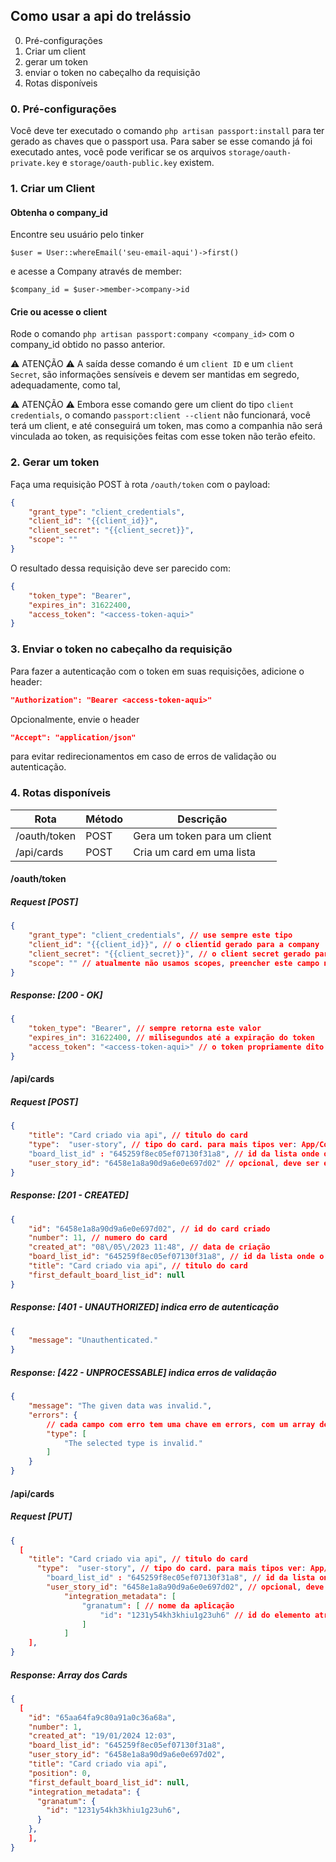 ## Como usar a api do trelássio

0. Pré-configurações
1. Criar um client
2. gerar um token
3. enviar o token no cabeçalho da requisição
4. Rotas disponíveis

### 0. Pré-configurações
Você deve ter executado o comando `php artisan passport:install` para ter gerado as chaves que o passport usa. Para saber se esse comando já foi executado antes, você pode verificar se os arquivos `storage/oauth-private.key` e `storage/oauth-public.key` existem.

### 1. Criar um Client
#### Obtenha o company_id
Encontre seu usuário pelo tinker 

`$user = User::whereEmail('seu-email-aqui')->first()`

e acesse a Company através de member: 

`$company_id = $user->member->company->id`

#### Crie ou acesse o client
Rode o comando `php artisan passport:company <company_id>` com o company_id obtido no passo anterior.

⚠️ ATENÇÃO ⚠️  A saída desse comando é um `client ID` e um `client Secret`, são informações sensíveis e devem ser mantidas em segredo, adequadamente, como tal, 

⚠️ ATENÇÃO ⚠️  Embora esse comando gere um client do tipo `client credentials`, o comando `passport:client --client` não funcionará, você terá um client, e até conseguirá um token, mas como a companhia não será vinculada ao token, as requisições feitas com esse token não terão efeito.

### 2. Gerar um token
Faça uma requisição POST à rota `/oauth/token` com o payload:
``` json
{
	"grant_type": "client_credentials",
	"client_id": "{{client_id}}",
	"client_secret": "{{client_secret}}",
	"scope": ""
}
```
O resultado dessa requisição deve ser parecido com:
``` json
{
	"token_type": "Bearer",
	"expires_in": 31622400,
	"access_token": "<access-token-aqui>"
}
```

### 3. Enviar o token no cabeçalho da requisição
Para fazer a autenticação com o token em suas requisições, adicione o header:
```json
"Authorization": "Bearer <access-token-aqui>"
```

Opcionalmente, envie o header
``` json
"Accept": "application/json"
```
para evitar redirecionamentos em caso de erros de validação ou autenticação.

### 4. Rotas disponíveis

|	Rota			|	Método	|	Descrição						|
|	---				|	---		|	---								|
|	/oauth/token	|	POST	|	Gera um token para um client	|
|	/api/cards		|	POST	|	Cria um card em uma lista		|

#### /oauth/token
##### Request [POST]
```json
{
	"grant_type": "client_credentials", // use sempre este tipo
	"client_id": "{{client_id}}", // o clientid gerado para a company
	"client_secret": "{{client_secret}}", // o client secret gerado para a company
	"scope": "" // atualmente não usamos scopes, preencher este campo não tem efeito
}
```

##### Response: [200 - OK]
``` json
{
	"token_type": "Bearer", // sempre retorna este valor
	"expires_in": 31622400, // milisegundos até a expiração do token
	"access_token": "<access-token-aqui>" // o token propriamente dito
}
```

#### /api/cards
##### Request [POST]
```json
{
	"title": "Card criado via api", // titulo do card
	"type":  "user-story", // tipo do card. para mais tipos ver: App/Constants/CardTypes
	"board_list_id" : "645259f8ec05ef07130f31a8", // id da lista onde o card será criado
	"user_story_id": "6458e1a8a90d9a6e0e697d02" // opcional, deve ser enviado quando o card criado é do tipo task
}
```

##### Response: [201 - CREATED]
``` json
{
	"id": "6458e1a8a90d9a6e0e697d02", // id do card criado
	"number": 11, // numero do card
	"created_at": "08\/05\/2023 11:48", // data de criação
	"board_list_id": "645259f8ec05ef07130f31a8", // id da lista onde o card foi criado
	"title": "Card criado via api", // titulo do card
	"first_default_board_list_id": null
}
```

##### Response: [401 - UNAUTHORIZED] indica erro de autenticação
``` json
{
	"message": "Unauthenticated."
}
```

##### Response: [422 - UNPROCESSABLE] indica erros de validação
``` json
{
	"message": "The given data was invalid.",
	"errors": {
		// cada campo com erro tem uma chave em errors, com um array de erros de validação para o campo
		"type": [
			"The selected type is invalid."
		]
	}
}
```

#### /api/cards
##### Request [PUT]
```json
{
  [
    "title": "Card criado via api", // titulo do card
	  "type":  "user-story", // tipo do card. para mais tipos ver: App/Constants/CardTypes
		"board_list_id" : "645259f8ec05ef07130f31a8", // id da lista onde o card será criado
		"user_story_id": "6458e1a8a90d9a6e0e697d02", // opcional, deve ser enviado quando o card criado é do tipo task
			"integration_metadata": [
				"granatum": [ // nome da aplicação
					"id": "1231y54kh3khiu1g23uh6" // id do elemento atrelado ao card
				]
			]
	],
}
```

##### Response: Array dos Cards
``` json
{
  [
    "id": "65aa64fa9c80a91a0c36a68a",
    "number": 1,
    "created_at": "19/01/2024 12:03",
    "board_list_id": "645259f8ec05ef07130f31a8",
    "user_story_id": "6458e1a8a90d9a6e0e697d02",
    "title": "Card criado via api",
    "position": 0,
    "first_default_board_list_id": null,
    "integration_metadata": {
      "granatum": {
        "id": "1231y54kh3khiu1g23uh6",
      }
    },
	],
}
```
